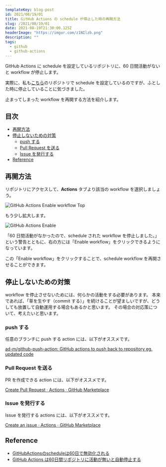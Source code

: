 ```yaml
---
templateKey: blog-post
id: 2021/08/19/01
title: GitHub Actions の schedule が停止した時の再開方法
slug: /2021/08/19/01
date: 2021-08-19T21:30:00.125Z
headerImage: "https://imgur.com/z1NIlzb.png"
description: ""
tags:
  - github
  - github-actions
---
```


GitHub Actions に schedule を設定しているリポジトリに、60 日間活動がないと workflow が停止します。

実際に、私も[こちら](https://github.com/ymmmtym/templates/actions/workflows/update_submodules.yml)のリポジトリで schedule を設定しているのですが、ふとした時に停止していることに気づきました。

止まってしまった workflow を再開する方法を紹介します。

## 目次
<!-- START doctoc generated TOC please keep comment here to allow auto update -->
<!-- DON'T EDIT THIS SECTION, INSTEAD RE-RUN doctoc TO UPDATE -->


- [再開方法](#%E5%86%8D%E9%96%8B%E6%96%B9%E6%B3%95)
- [停止しないための対策](#%E5%81%9C%E6%AD%A2%E3%81%97%E3%81%AA%E3%81%84%E3%81%9F%E3%82%81%E3%81%AE%E5%AF%BE%E7%AD%96)
  - [push する](#push-%E3%81%99%E3%82%8B)
  - [Pull Request を送る](#pull-request-%E3%82%92%E9%80%81%E3%82%8B)
  - [Issue を発行する](#issue-%E3%82%92%E7%99%BA%E8%A1%8C%E3%81%99%E3%82%8B)
- [Reference](#reference)

<!-- END doctoc generated TOC please keep comment here to allow auto update -->

## 再開方法

リポジトリにアクセスして、**Actions** タブより該当の workflow を選択しましょう。

![GitHub Actions Enable workflow Top](https://imgur.com/z1NIlzb.png)

もう少し拡大します。

![GitHub Actions Enable](https://imgur.com/2xJSw88.png)

「60 日間活動がなかったので、schedule された workflow を停止しました。」という警告とともに、右の方には「Enable workflow」をクリックできるようになっています。

この「Enable workflow」をクリックすることで、schedule workflow を再開させることができます。

## 停止しないための対策

workflow を停止させないためには、何らかの活動をする必要があります。
本来であれば、「草を生やす（commit する）」を続けることが望ましいですが、どうしても放置して自動運用する場合もあるかと思います。
その場合の対応策について、考えたいと思います。

### push する

任意のブランチに push する action には、以下がオススメです。

[ad-m/github-push-action: GitHub actions to push back to repository eg. updated code](https://github.com/ad-m/github-push-action)

### Pull Request を送る

PR を作成できる action には、以下がオススメです。

[Create Pull Request · Actions · GitHub Marketplace](https://github.com/marketplace/actions/create-pull-request)

### Issue を発行する

Issue を発行する actions には、以下がオススメです。

[Create an issue · Actions · GitHub Marketplace](https://github.com/marketplace/actions/create-an-issue)

## Reference

- [GitHubActionsのscheduleは60日で無効化される](https://zenn.dev/goryudyuma/articles/6a17d087dd1bb3)
- [GitHub Actions は60日間リポジトリに活動が無いと自動停止する](https://zenn.dev/hellorusk/articles/fc6d4696f5b269)
